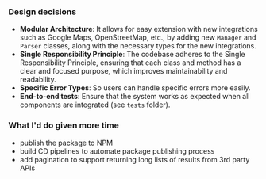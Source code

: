 ### Design decisions

- **Modular Architecture**: It allows for easy extension with new integrations such as Google Maps, OpenStreetMap, etc., by adding new `Manager` and `Parser` classes, along with the necessary types for the new integrations.
- **Single Responsibility Principle**: The codebase adheres to the Single Responsibility Principle, ensuring that each class and method has a clear and focused purpose, which improves maintainability and readability.
- **Specific Error Types**: So users can handle specific errors more easily.
- **End-to-end tests**: Ensure that the system works as expected when all components are integrated (see `tests` folder).

### What I'd do given more time

- publish the package to NPM
- build CD pipelines to automate package publishing process
- add pagination to support returning long lists of results from 3rd party APIs
